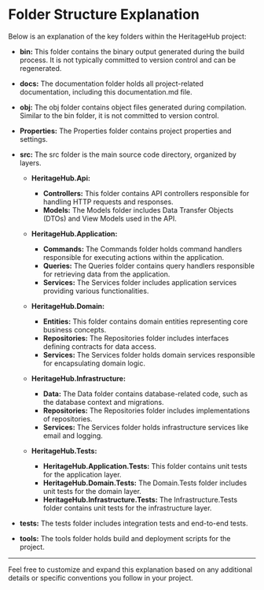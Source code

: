 # Folder Structure Explanation

Below is an explanation of the key folders within the HeritageHub project:

- **bin:** This folder contains the binary output generated during the build process. It is not typically committed to version control and can be regenerated.

- **docs:** The documentation folder holds all project-related documentation, including this documentation.md file.

- **obj:** The obj folder contains object files generated during compilation. Similar to the bin folder, it is not committed to version control.

- **Properties:** The Properties folder contains project properties and settings.

- **src:** The src folder is the main source code directory, organized by layers.

  - **HeritageHub.Api:**
    - **Controllers:** This folder contains API controllers responsible for handling HTTP requests and responses.
    - **Models:** The Models folder includes Data Transfer Objects (DTOs) and View Models used in the API.

  - **HeritageHub.Application:**
    - **Commands:** The Commands folder holds command handlers responsible for executing actions within the application.
    - **Queries:** The Queries folder contains query handlers responsible for retrieving data from the application.
    - **Services:** The Services folder includes application services providing various functionalities.

  - **HeritageHub.Domain:**
    - **Entities:** This folder contains domain entities representing core business concepts.
    - **Repositories:** The Repositories folder includes interfaces defining contracts for data access.
    - **Services:** The Services folder holds domain services responsible for encapsulating domain logic.

  - **HeritageHub.Infrastructure:**
    - **Data:** The Data folder contains database-related code, such as the database context and migrations.
    - **Repositories:** The Repositories folder includes implementations of repositories.
    - **Services:** The Services folder holds infrastructure services like email and logging.

  - **HeritageHub.Tests:**
    - **HeritageHub.Application.Tests:** This folder contains unit tests for the application layer.
    - **HeritageHub.Domain.Tests:** The Domain.Tests folder includes unit tests for the domain layer.
    - **HeritageHub.Infrastructure.Tests:** The Infrastructure.Tests folder contains unit tests for the infrastructure layer.

- **tests:** The tests folder includes integration tests and end-to-end tests.

- **tools:** The tools folder holds build and deployment scripts for the project.

---

Feel free to customize and expand this explanation based on any additional details or specific conventions you follow in your project.